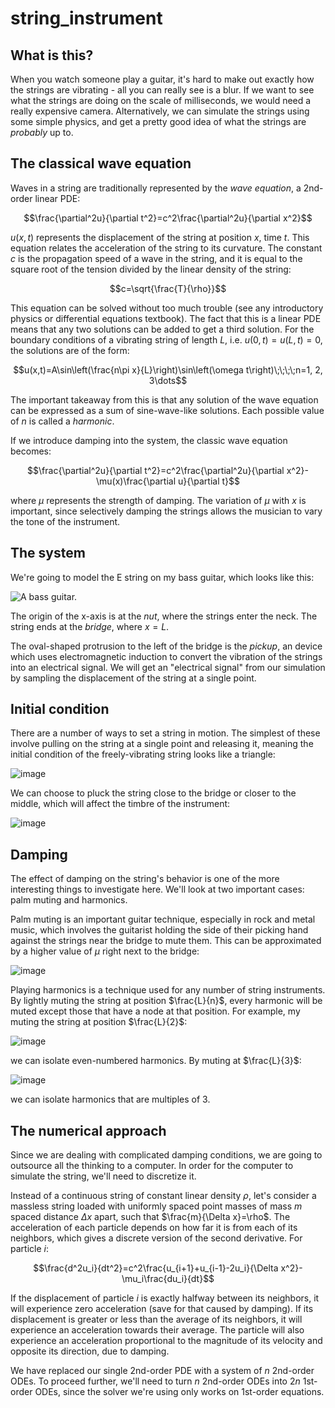 # string_instrument

## What is this?

When you watch someone play a guitar, it's hard to make out exactly how the strings are vibrating - all you can really see is a blur. If we want to see what the strings are doing on the scale of milliseconds, we would need a really expensive camera. Alternatively, we can simulate the strings using some simple physics, and get a pretty good idea of what the strings are *probably* up to.

## The classical wave equation

Waves in a string are traditionally represented by the *wave equation*, a 2nd-order linear PDE:

$$\frac{\partial^2u}{\partial t^2}=c^2\frac{\partial^2u}{\partial x^2}$$

$u(x,t)$ represents the displacement of the string at position $x$, time $t$. This equation relates the acceleration of the string to its curvature. The constant $c$ is the propagation speed of a wave in the string, and it is equal to the square root of the tension divided by the linear density of the string:

$$c=\sqrt{\frac{T}{\rho}}$$

This equation can be solved without too much trouble (see any introductory physics or differential equations textbook). The fact that this is a linear PDE means that any two solutions can be added to get a third solution. For the boundary conditions of a vibrating string of length $L$, i.e. $u(0,t)=u(L,t)=0$, the solutions are of the form:

$$u(x,t)=A\sin\left(\frac{n\pi x}{L}\right)\sin\left(\omega t\right)\;\;\;\;n=1, 2, 3\dots$$

The important takeaway from this is that any solution of the wave equation can be expressed as a sum of sine-wave-like solutions. Each possible value of $n$ is called a *harmonic*.

If we introduce damping into the system, the classic wave equation becomes:

$$\frac{\partial^2u}{\partial t^2}=c^2\frac{\partial^2u}{\partial x^2}-\mu(x)\frac{\partial u}{\partial t}$$

where $\mu$ represents the strength of damping. The variation of $\mu$ with $x$ is important, since selectively damping the strings allows the musician to vary the tone of the instrument.

## The system

We're going to model the E string on my bass guitar, which looks like this:

![A bass guitar.](example_graphs/bass_labelled.png)

The origin of the x-axis is at the *nut*, where the strings enter the neck. The string ends at the *bridge*, where $x=L$.

The oval-shaped protrusion to the left of the bridge is the *pickup*, an device which uses electromagnetic induction to convert the vibration of the strings into an electrical signal. We will get an "electrical signal" from our simulation by sampling the displacement of the string at a single point.

## Initial condition

There are a number of ways to set a string in motion. The simplest of these involve pulling on the string at a single point and releasing it, meaning the initial condition of the freely-vibrating string looks like a triangle:

![image](example_graphs/p0_p.png)

We can choose to pluck the string close to the bridge or closer to the middle, which will affect the timbre of the instrument:

![image](example_graphs/p0_n.png)

## Damping

The effect of damping on the string's behavior is one of the more interesting things to investigate here. We'll look at two important cases: palm muting and harmonics.

Palm muting is an important guitar technique, especially in rock and metal music, which involves the guitarist holding the side of their picking hand against the strings near the bridge to mute them. This can be approximated by a higher value of $\mu$ right next to the bridge:

![image](example_graphs/mu_palm.png)

Playing harmonics is a technique used for any number of string instruments. By lightly muting the string at position $\frac{L}{n}$, every harmonic will be muted except those that have a node at that position. For example, my muting the string at position $\frac{L}{2}$:

![image](example_graphs/mu_har2.png)

we can isolate even-numbered harmonics. By muting at $\frac{L}{3}$:

![image](example_graphs/mu_har3.png)

we can isolate harmonics that are multiples of 3.

## The numerical approach

Since we are dealing with complicated damping conditions, we are going to outsource all the thinking to a computer. In order for the computer to simulate the string, we'll need to discretize it.

Instead of a continuous string of constant linear density $\rho$, let's consider a massless string loaded with uniformly spaced point masses of mass $m$ spaced distance $\Delta x$ apart, such that $\frac{m}{\Delta x}=\rho$. The acceleration of each particle depends on how far it is from each of its neighbors, which gives a discrete version of the second derivative. For particle $i$:

$$\frac{d^2u_i}{dt^2}=c^2\frac{u_{i+1}+u_{i-1}-2u_i}{\Delta x^2}-\mu_i\frac{du_i}{dt}$$

If the displacement of particle $i$ is exactly halfway between its neighbors, it will experience zero acceleration (save for that caused by damping). If its displacement is greater or less than the average of its neighbors, it will experience an acceleration towards their average. The particle will also experience an acceleration proportional to the magnitude of its velocity and opposite its direction, due to damping.

We have replaced our single 2nd-order PDE with a system of $n$ 2nd-order ODEs. To proceed further, we'll need to turn $n$ 2nd-order ODEs into $2n$ 1st-order ODEs, since the solver we're using only works on 1st-order equations.